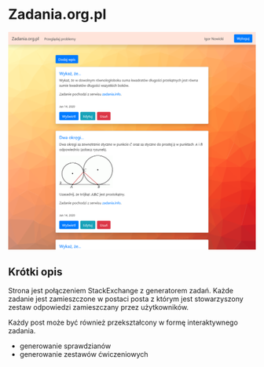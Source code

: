 # Zadania.org.pl

![](./images/01.png)

## Krótki opis

Strona jest połączeniem StackExchange z generatorem zadań. Każde zadanie jest zamieszczone w postaci posta z którym jest stowarzyszony zestaw odpowiedzi zamieszczany przez użytkowników.

Każdy post może być również przekształcony w formę interaktywnego zadania.

- generowanie sprawdzianów
- generowanie zestawów ćwiczeniowych